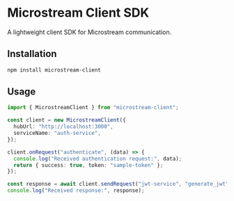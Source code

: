 
# Microstream Client SDK

A lightweight client SDK for Microstream communication.

## Installation

```bash
npm install microstream-client
```

## Usage

```typescript
import { MicrostreamClient } from "microstream-client";

const client = new MicrostreamClient({
  hubUrl: "http://localhost:3000",
  serviceName: "auth-service",
});

client.onRequest("authenticate", (data) => {
  console.log("Received authentication request:", data);
  return { success: true, token: "sample-token" };
});

const response = await client.sendRequest("jwt-service", "generate_jwt", { userId: 123 });
console.log("Received response:", response);
```
